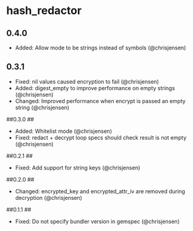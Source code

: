 # hash_redactor #

## 0.4.0 ##
* Added: Allow mode to be strings instead of symbols (@chrisjensen)

## 0.3.1 ##
* Fixed: nil values caused encryption to fail (@chrisjensen)
* Added: digest_empty to improve performance on empty strings (@chrisjensen)
* Changed: Improved performance when encrypt is passed an empty string (@chrisjensen)

##0.3.0 ##
* Added: Whitelist mode (@chrisjensen)
* Fixed: redact + decrypt loop specs should check result is not empty (@chrisjensen)

##0.2.1 ##
* Fixed: Add support for string keys (@chrisjensen)

##0.2.0 ##
* Changed: encrypted_key and encrypted_attr_iv are removed during decryption (@chrisjensen)

##0.1.1 ##
* Fixed: Do not specify bundler version in gemspec (@chrisjensen)